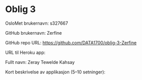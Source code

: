 Oblig 3
=======
OsloMet brukernavn: s327667

GitHub brukernavn: Zerfine

GitHub repo URL: https://github.com/DATA1700/oblig-3-Zerfine

URL til Heroku app:

Fullt navn: Zeray Tewelde Kahsay

Kort beskrivelse av applikasjon (5–10 setninger):
